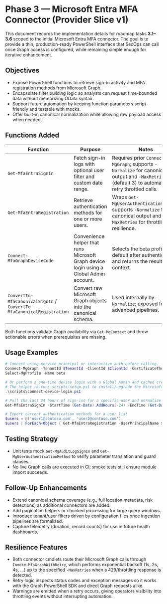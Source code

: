 # Phase 3 — Microsoft Entra MFA Connector (Provider Slice v1)

This document records the implementation details for roadmap tasks **3.1–3.6** scoped to the initial Microsoft Entra MFA connector. The goal is to provide a thin, production-ready PowerShell interface that SecOps can call once Graph access is configured, while remaining simple enough for iterative enhancement.

## Objectives
- Expose PowerShell functions to retrieve sign-in activity and MFA registration methods from Microsoft Graph.
- Encapsulate filter building logic so analysts can request time-bounded data without memorizing OData syntax.
- Support future automation by keeping function parameters script-friendly and testable with mocks.
- Offer built-in canonical normalization while allowing raw payload access when needed.

## Functions Added
| Function | Purpose | Notes |
|----------|---------|-------|
| `Get-MfaEntraSignIn` | Fetch sign-in logs with optional user filter and custom date range. | Requires prior `Connect-MgGraph`; supports `-Normalize` for canonical output and `-MaxRetries` (default 3) to automatically retry throttled calls. |
| `Get-MfaEntraRegistration` | Retrieve authentication methods for one or more users. | Wraps `Get-MgUserAuthenticationMethod`; supports `-Normalize` for canonical output and `-MaxRetries` for throttling resilience. |
| `Connect-MfaGraphDeviceCode` | Convenience helper that runs Microsoft Graph device login using a Global Admin account. | Selects the beta profile by default after authentication and returns the resulting context. |
| `ConvertTo-MfaCanonicalSignIn` / `ConvertTo-MfaCanonicalRegistration` | Convert raw Microsoft Graph objects into the canonical schema. | Used internally by `-Normalize`; exposed for advanced pipelines. |

Both functions validate Graph availability via `Get-MgContext` and throw actionable errors when prerequisites are missing.

## Usage Examples
```powershell
# Connect using service principal or interactive auth before calling.
Connect-MgGraph -TenantId $TenantId -ClientId $ClientId -CertificateThumbprint $Thumbprint
Select-MgProfile -Name beta

# Or perform a one-time device login with a Global Admin and cached credentials.
# The helper re-runs scripts/setup.ps1 to install/upgrade the Microsoft.Graph bundle if needed:
.\scripts\connect-device-login.ps1

# Pull the last 24 hours of sign-ins for a specific user and normalize
Get-MfaEntraSignIn -StartTime (Get-Date).AddHours(-24) -EndTime (Get-Date) -UserPrincipalName 'analyst@contoso.com' -Normalize

# Export current authentication methods for a user list
$users = @('user1@contoso.com', 'user2@contoso.com')
$users | ForEach-Object { Get-MfaEntraRegistration -UserPrincipalName $_ -Normalize }
```

## Testing Strategy
- Unit tests mock `Get-MgAuditLogSignIn` and `Get-MgUserAuthenticationMethod` to verify parameter translation and guard clauses.
- No live Graph calls are executed in CI; smoke tests still ensure module import succeeds.

## Follow-Up Enhancements
- Extend canonical schema coverage (e.g., full location metadata, risk detections) as additional connectors are added.
- Add pagination helpers or chunked processing for large query windows.
- Introduce tenant/user filters driven by configuration files once ingestion pipelines are formalized.
- Capture telemetry (duration, record counts) for use in future health dashboards.

## Resilience Features
- Both connector cmdlets route their Microsoft Graph calls through `Invoke-MfaGraphWithRetry`, which performs exponential backoff (1s, 2s, 4s, ...) up to the specified `-MaxRetries` when a 429/throttling response is detected.
- Retry logic inspects status codes and exception messages so it works with the Graph PowerShell SDK and direct Graph requests alike.
- Warnings are emitted when a retry occurs, giving operators visibility into throttling events without interrupting automation.
